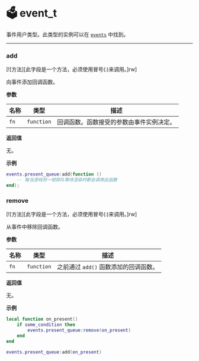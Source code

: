 # 🗳️ event_t

事件用户类型。此类型的实例可以在 [`events`](/api/events "Fatality在API中提供了许多事件供使用 - 从各种钩子到游戏内事件。每个事件条目都是event_t类型的对象。本表记录了脚本可以使用的事件。") 中找到。
_________________
### add

[![方法][此字段是一个方法，必须使用冒号(:)来调用。]rw]

向事件添加回调函数。

**参数**

| 名称 | 类型 | 描述 |
| ---- | ---- | ----------- |
| `fn` | `function` | 回调函数。函数接受的参数由事件实例决定。 |

**返回值**

无。

**示例**

```lua
events.present_queue:add(function ()
    -- 每当游戏将一帧排队等待渲染时都会调用此函数
end);
```

### remove

[![方法][此字段是一个方法，必须使用冒号(:)来调用。]rw]

从事件中移除回调函数。

**参数**

| 名称 | 类型 | 描述 |
| ---- | ---- | ----------- |
| `fn` | `function` | 之前通过 `add()` 函数添加的回调函数。 |

**返回值**

无。

**示例**

```lua
local function on_present()
    if some_condition then
        events.present_queue:remove(on_present)
    end
end

events.present_queue:add(on_present)
```